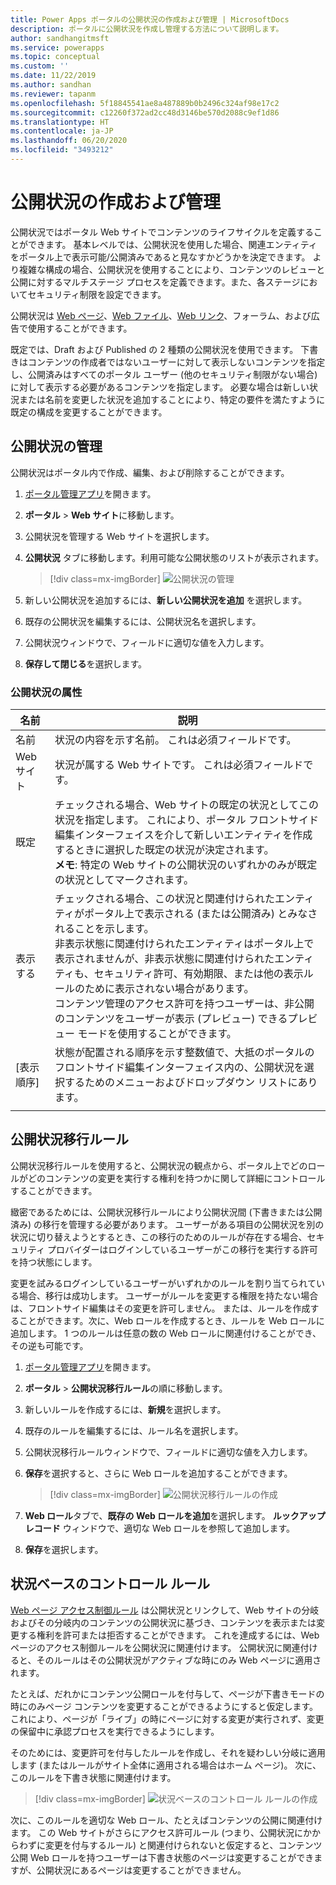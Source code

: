 ```yaml
---
title: Power Apps ポータルの公開状況の作成および管理 | MicrosoftDocs
description: ポータルに公開状況を作成し管理する方法について説明します。
author: sandhangitmsft
ms.service: powerapps
ms.topic: conceptual
ms.custom: ''
ms.date: 11/22/2019
ms.author: sandhan
ms.reviewer: tapanm
ms.openlocfilehash: 5f18845541ae8a487889b0b2496c324af98e17c2
ms.sourcegitcommit: c12260f372ad2cc48d3146be570d2088c9ef1d86
ms.translationtype: HT
ms.contentlocale: ja-JP
ms.lasthandoff: 06/20/2020
ms.locfileid: "3493212"
---
```

# <a name="create-and-manage-publishing-states"></a>公開状況の作成および管理

公開状況ではポータル Web サイトでコンテンツのライフサイクルを定義することができます。 基本レベルでは、公開状況を使用した場合、関連エンティティをポータル上で表示可能/公開済みであると見なすかどうかを決定できます。 より複雑な構成の場合、公開状況を使用することにより、コンテンツのレビューと公開に対するマルチステージ プロセスを定義できます。また、各ステージにおいてセキュリティ制限を設定できます。

公開状況は [Web ページ](web-page.md)、[Web ファイル](web-files.md)、[Web リンク](manage-web-links.md)、フォーラム、および広告で使用することができます。

既定では、Draft および Published の 2 種類の公開状況を使用できます。 下書きはコンテンツの作成者ではないユーザーに対して表示しないコンテンツを指定し、公開済みはすべてのポータル ユーザー (他のセキュリティ制限がない場合) に対して表示する必要があるコンテンツを指定します。 必要な場合は新しい状況または名前を変更した状況を追加することにより、特定の要件を満たすように既定の構成を変更することができます。

## <a name="manage-publishing-states"></a>公開状況の管理

公開状況はポータル内で作成、編集、および削除することができます。

1. [ポータル管理アプリ](configure-portal.md)を開きます。

2. **ポータル** > **Web サイト**に移動します。

3. 公開状況を管理する Web サイトを選択します。

4. **公開状況** タブに移動します。利用可能な公開状態のリストが表示されます。

    > [!div class=mx-imgBorder]
    > ![公開状況の管理](../media/publishing-states.png "公開状況の管理")

5. 新しい公開状況を追加するには、**新しい公開状況を追加** を選択します。

6. 既存の公開状況を編集するには、公開状況名を選択します。

7. 公開状況ウィンドウで、フィールドに適切な値を入力します。

8. **保存して閉じる**を選択します。


### <a name="publishing-state-attributes"></a>公開状況の属性

|名前|説明|
|-----|--------|
|名前|状況の内容を示す名前。 これは必須フィールドです。|
|Web サイト|状況が属する Web サイトです。 これは必須フィールドです。|
|既定|チェックされる場合、Web サイトの既定の状況としてこの状況を指定します。 これにより、ポータル フロントサイド編集インターフェイスを介して新しいエンティティを作成するときに選択した既定の状況が決定されます。<br>**メモ**: 特定の Web サイトの公開状況のいずれかのみが既定の状況としてマークされます。|
|表示する|チェックされる場合、この状況と関連付けられたエンティティがポータル上で表示される (または公開済み) とみなされることを示します。<br>非表示状態に関連付けられたエンティティはポータル上で表示されませんが、非表示状態に関連付けられたエンティティも、セキュリティ許可、有効期限、または他の表示ルールのために表示されない場合があります。<br>コンテンツ管理のアクセス許可を持つユーザーは、非公開のコンテンツをユーザーが表示 (プレビュー) できるプレビュー モードを使用することができます。|
|[表示順序]|状態が配置される順序を示す整数値で、大抵のポータルのフロントサイド編集インターフェイス内の、公開状況を選択するためのメニューおよびドロップダウン リストにあります。|
|||

## <a name="publishing-state-transition-rules"></a>公開状況移行ルール

公開状況移行ルールを使用すると、公開状況の観点から、ポータル上でどのロールがどのコンテンツの変更を実行する権利を持つかに関して詳細にコントロールすることができます。

緻密であるためには、公開状況移行ルールにより公開状況間 (下書きまたは公開済み) の移行を管理する必要があります。 ユーザーがある項目の公開状況を別の状況に切り替えようとするとき、この移行のためのルールが存在する場合、セキュリティ プロバイダーはログインしているユーザーがこの移行を実行する許可を持つ状態にします。

変更を試みるログインしているユーザーがいずれかのルールを割り当てられている場合、移行は成功します。 ユーザーがルールを変更する権限を持たない場合は、フロントサイド編集はその変更を許可しません。 または、ルールを作成することができます。次に、Web ロールを作成するとき、ルールを Web ロールに追加します。 1 つのルールは任意の数の Web ロールに関連付けることができ、その逆も可能です。

1. [ポータル管理アプリ](configure-portal.md)を開きます。

2. **ポータル** > **公開状況移行ルール**の順に移動します。

3. 新しいルールを作成するには、**新規**を選択します。

4. 既存のルールを編集するには、ルール名を選択します。

5. 公開状況移行ルールウィンドウで、フィールドに適切な値を入力します。

6. **保存**を選択すると、さらに Web ロールを追加することができます。

    > [!div class=mx-imgBorder]
    > ![公開状況移行ルールの作成](../media/publishing-state-transition-rule.png "公開状況移行ルールの作成")

7. **Web ロール**タブで、**既存の Web ロールを追加**を選択します。 **ルックアップ レコード** ウィンドウで、適切な Web ロールを参照して追加します。

8. **保存**を選択します。

## <a name="state-based-control-rules"></a>状況ベースのコントロール ルール

[Web ページ アクセス制御ルール](webpage-access-control.md) は公開状況とリンクして、Web サイトの分岐およびその分岐内のコンテンツの公開状況に基づき、コンテンツを表示または変更する権利を許可または拒否することができます。 これを達成するには、Web ページのアクセス制御ルールを公開状況に関連付けます。 公開状況に関連付けると、そのルールはその公開状況がアクティブな時にのみ Web ページに適用されます。

たとえば、だれかにコンテンツ公開ロールを付与して、ページが下書きモードの時にのみページ コンテンツを変更することができるようにすると仮定します。  これにより、ページが「ライブ」の時にページに対する変更が実行されず、変更の保留中に承認プロセスを実行できるようにします。

そのためには、変更許可を付与したルールを作成し、それを疑わしい分岐に適用します (またはルールがサイト全体に適用される場合はホーム ページ)。 次に、このルールを下書き状態に関連付けます。

> [!div class=mx-imgBorder]
> ![状況ベースのコントロール ルールの作成](../media/state-based-control-rule.png "状況ベースのコントロール ルールの作成")

次に、このルールを適切な Web ロール、たとえばコンテンツの公開に関連付けます。 この Web サイトがさらにアクセス許可ルール (つまり、公開状況にかからわずに変更を付与するルール) と関連付けられないと仮定すると、コンテンツ公開 Web ロールを持つユーザーは下書き状態のページは変更することができますが、公開状況にあるページは変更することができません。
